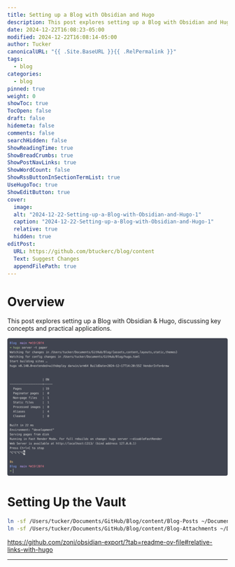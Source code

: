 ```yaml
---
title: Setting up a Blog with Obsidian and Hugo
description: This post explores setting up a Blog with Obsidian and Hugo, discussing key concepts and practical applications.
date: 2024-12-22T16:08:23-05:00
modified: 2024-12-22T16:08:14-05:00
author: Tucker
canonicalURL: "{{ .Site.BaseURL }}{{ .RelPermalink }}"
tags:
  - blog
categories:
  - blog
pinned: true
weight: 0
showToc: true
TocOpen: false
draft: false
hidemeta: false
comments: false
searchHidden: false
ShowReadingTime: true
ShowBreadCrumbs: true
ShowPostNavLinks: true
ShowWordCount: false
ShowRssButtonInSectionTermList: true
UseHugoToc: true
ShowEditButton: true
cover:
  image:
  alt: "2024-12-22-Setting-up-a-Blog-with-Obsidian-and-Hugo-1"
  caption: "2024-12-22-Setting-up-a-Blog-with-Obsidian-and-Hugo-1"
  relative: true
  hidden: true
editPost:
  URL: https://github.com/btuckerc/blog/content
  Text: Suggest Changes
  appendFilePath: true
---
```


# Overview
This post explores setting up a Blog with Obsidian & Hugo, discussing key concepts and practical applications.

![|200](../Blog-Attachments/2024-12-22-Setting-up-a-Blog-with-Obsidian-and-Hugo-1.png)

# Setting Up the Vault

```bash
ln -sf /Users/tucker/Documents/GitHub/Blog/content/Blog-Posts ~/Documents/00-Vault/00\ -\ Inbox/07\ -\ BLOG
ln -sf /Users/tucker/Documents/GitHub/Blog/content/Blog-Attachments ~/Documents/00-Vault/00\ -\ Inbox/07\ -\ BLOG
```

https://github.com/zoni/obsidian-export/?tab=readme-ov-file#relative-links-with-hugo


---
